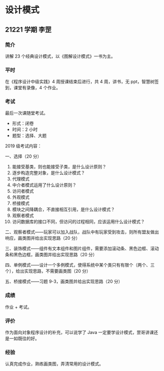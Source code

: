# 设计模式

## 21221 学期 李罡

### 简介

讲解 23 个经典设计模式，以《图解设计模式》一书为主。

### 平时

在《程序设计中级实践》4 周授课结束后进行，共 4 周，讲书，无 ppt，智慧树签到，课堂有录像，4 个作业。

### 考试

最后一次课随堂考试。

- 形式：闭卷
- 时间：2 小时
- 题型：选择、大题

2019 级考试内容：

一、选择（20 分）

1. 能接受基类，则也能接受子类，是什么设计原则？
2. 逐步构造完整对象，是什么设计模式？
3. 代理模式
4. 中介者模式运用了什么设计原则？
5. 访问者模式
6. 外观模式
7. 桥接模式
8. 模块之间降耦合，不直接相互引用，是什么设计模式？
9. 观察者模式
10. 访问数据库的接口不同，但访问的过程相同，应该运用什么设计模式？

二、观察者模式——玩家可以加入战队，战队中有玩家受到攻击，则所有盟友做出响应，画类图并给出实现思路（20 分）

三、装饰模式——组件有文本组件和图片组件，需要添加滚动条、黑色边框、滚动条和黑色边框，画类图并给出实现思路（20 分）

四、单例模式——设计一个多例模式，使得系统中某个类只有有限个（两个、三个），给出实现思路，不需要画类图（20 分）

五、桥接模式——习题 9-3，画类图并给出实现思路（20 分）

### 成绩

作业 + 考试。

### 评价

作为面向对象程序设计的补充，可以说学了 Java 一定要学设计模式，罡哥讲课还是一如既往的好。

### 经验

认真完成作业，熟练画类图，弄清常用的设计模式。
